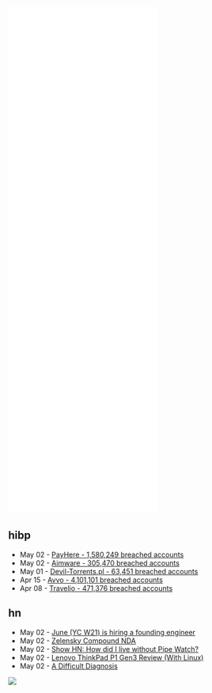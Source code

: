 ![Metrics](https://raw.githubusercontent.com/phixion/phixion/master/metrics.svg)

## hibp

<!--
for https://github.com/phixion/phixion/blob/main/.github/workflows/feeds.yml
-->
<!--START_SECTION:haveibeenpwnd-->
- May 02 - [PayHere - 1,580,249 breached accounts](https://haveibeenpwned.com/PwnedWebsites#PayHere)
- May 02 - [Aimware - 305,470 breached accounts](https://haveibeenpwned.com/PwnedWebsites#Aimware)
- May 01 - [Devil-Torrents.pl - 63,451 breached accounts](https://haveibeenpwned.com/PwnedWebsites#DevilTorrents)
- Apr 15 - [Avvo - 4,101,101 breached accounts](https://haveibeenpwned.com/PwnedWebsites#Avvo)
- Apr 08 - [Travelio - 471,376 breached accounts](https://haveibeenpwned.com/PwnedWebsites#Travelio)
<!--END_SECTION:haveibeenpwnd-->

## hn

<!--
for https://github.com/phixion/phixion/blob/main/.github/workflows/feeds.yml
-->
<!--START_SECTION:hn-->
- May 02 - [June (YC W21) is hiring a founding engineer](https://www.ycombinator.com/companies/june/jobs/SHd7fFLYG-founding-engineer)
- May 02 - [Zelensky Compound NDA](https://writing.kemitchell.com/2022/04/30/Zelensky-Compound-NDA)
- May 02 - [Show HN: How did I live without Pipe Watch?](https://www.kylheku.com/cgit/pw/about/)
- May 02 - [Lenovo ThinkPad P1 Gen3 Review (With Linux)](https://ernestas.me/lenovo-thinkpad-p1-gen3)
- May 02 - [A Difficult Diagnosis](https://ronnyliu.com/2022/04/27/a-difficult-diagnosis-part-1/)
<!--END_SECTION:hn-->

<!--
for https://yhype.me
-->
![](https://hit.yhype.me/github/profile?user_id=13013670)
